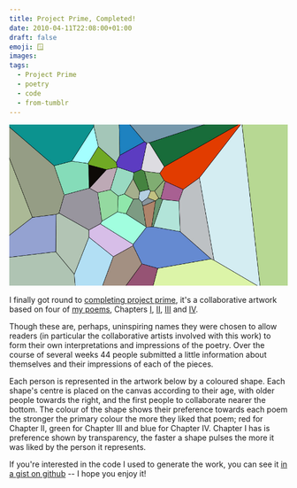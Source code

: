 ```yaml
---
title: Project Prime, Completed!
date: 2010-04-11T22:08:00+01:00
draft: false
emoji: 🪟
images:
tags:
  - Project Prime
  - poetry
  - code
  - from-tumblr
---
```


![The visual element of Project Prime: a slightly chaotic stained-glass window of different coloured polygons of colour in a rectangular web browser page.](voronoi.jpg)

I finally got round to [completing project prime](/standalone/project-prime/), it's a collaborative artwork based on four of [my poems](https://www.byJP.me/poetry), Chapters [I](https://www.byJP.me/poetry/chapter-i), [II](https://www.byJP.me/poetry/chapter-ii), [III](https://www.byJP.me/poetry/chapter-iii) and [IV](https://www.byJP.me/poetry/chapter-iv).

Though these are, perhaps, uninspiring names they were chosen to allow readers (in particular the collaborative artists involved with this work) to form their own interpretations and impressions of the poetry. Over the course of several weeks 44 people submitted a little information about themselves and their impressions of each of the pieces.

Each person is represented in the artwork below by a coloured shape. Each shape's centre is placed on the canvas according to their age, with older people towards the right, and the first people to collaborate nearer the bottom. The colour of the shape shows their preference towards each poem the stronger the primary colour the more they liked that poem; red for Chapter II, green for Chapter III and blue for Chapter IV. Chapter I has is preference shown by transparency, the faster a shape pulses the more it was liked by the person it represents.

If you're interested in the code I used to generate the work, you can see it [in a gist on github](https://gist.github.com/jphastings/362995) -- I hope you enjoy it!
